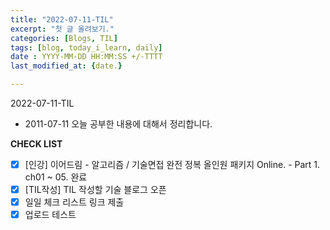 ```yaml
---
title: "2022-07-11-TIL"
excerpt: "첫 글 올려보기."
categories: [Blogs, TIL]
tags: [blog, today_i_learn, daily]
date : YYYY-MM-DD HH:MM:SS +/-TTTT
last_modified_at: {date.}

---
```

2022-07-11-TIL

- 2011-07-11 오늘 공부한 내용에 대해서 정리합니다.

**CHECK LIST**

- [x] \[인강\] 이어드림 \- 알고리즘 / 기술면접 완전 정복 올인원 패키지 Online. - Part 1. ch01 ~ 05. 완료
- [x] \[TIL작성\] TIL 작성할 기술 블로그 오픈
- [x] 일일 체크 리스트 링크 제출
- [x] 업로드 테스트
